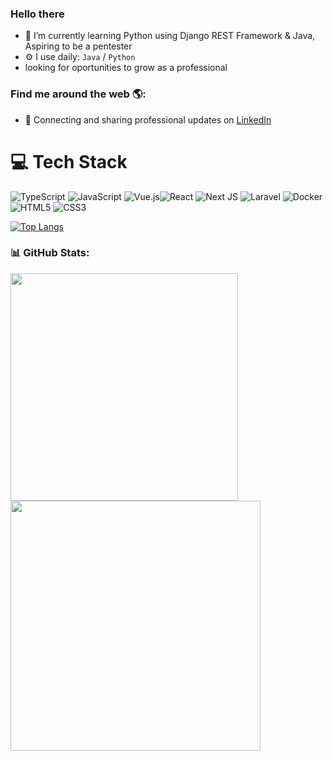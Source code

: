 ### Hello there</h2>

<!--
**besigne/besigne** is a ✨ _special_ ✨ repository because its `README.md` (this file) appears on your GitHub profile.

Here are some ideas to get you started:

- 👯 I’m looking to collaborate on ...
- 🤔 I’m looking for help with ...
- 💬 Ask me about ...
- 📫 How to reach me: ...
- 😄 Pronouns: ...
- ⚡ Fun fact: ...
- 🌱 I’m currently learning ...
- 🏢 I'm currently open to work
- 🔭 I’m currently working on Dati
-->
- 🌱 I’m currently learning Python using Django REST Framework & Java, Aspiring to be a pentester
- ⚙️ I use daily: `Java` / `Python`
- looking for oportunities to grow as a professional

### Find me around the web 🌎:
- 💼 Connecting and sharing professional updates on <a href="https://www.linkedin.com/in/matheus-boesing-285031163/">LinkedIn</a>

# 💻 Tech Stack
![TypeScript](https://img.shields.io/badge/typescript-%23007ACC.svg?style=for-the-badge&logo=typescript&logoColor=white)
![JavaScript](https://img.shields.io/badge/javascript-%23323330.svg?style=for-the-badge&logo=javascript&logoColor=%23F7DF1E) ![Vue.js](https://img.shields.io/badge/vue-%2335495e.svg?style=for-the-badge&logo=vuedotjs&logoColor=%234FC08D)![React](https://img.shields.io/badge/react-%2320232a.svg?style=for-the-badge&logo=react&logoColor=%2361DAFB) ![Next JS](https://img.shields.io/badge/Next-black?style=for-the-badge&logo=next.js&logoColor=white) ![Laravel](https://img.shields.io/badge/Laravel-label?style=for-the-badge&logo=laravel&logoColor=white&color=%23FF2D20) ![Docker](https://img.shields.io/badge/docker-%23007ACC.svg?style=for-the-badge&logo=docker&logoColor=white&color=%232496ED) ![HTML5](https://img.shields.io/badge/html5-%23E34F26.svg?style=for-the-badge&logo=html5&logoColor=white) ![CSS3](https://img.shields.io/badge/css3-%231572B6.svg?style=for-the-badge&logo=css3&logoColor=white)


[![Top Langs](https://github-readme-stats.vercel.app/api/top-langs/?username=besigne&layout=compact&theme=radical)](https://github.com/besigne/github-readme-stats)

### 📊 GitHub Stats:
<img src="https://github-readme-stats-wheat-two-53.vercel.app/api?username=besigne&theme=neon&hide_border=false&include_all_commits=false&count_private=true&rank_icon=github"  width="364px" />                    <img src="https://github-readme-streak-stats.herokuapp.com/?user=besigne&theme=neon&hide_border=false"  width="400px" />
